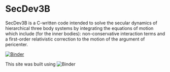 # SecDev3B 

SecDev3B is a C-written code intended to solve the secular dynamics of hierarchical three body systems by integrating the equations of motion which include (for the inner bodies): non-conservative interaction terms and a first-order relativistic correction to the motion of the argument of pericenter. 


[![Binder](https://img.shields.io/badge/<LABEL>-<MESSAGE>-<COLOR>.svg)](http://mybinder.org:/repo/bayronportilla/notebooks)

This site was built using ![Binder](https://pages.github.com/)
